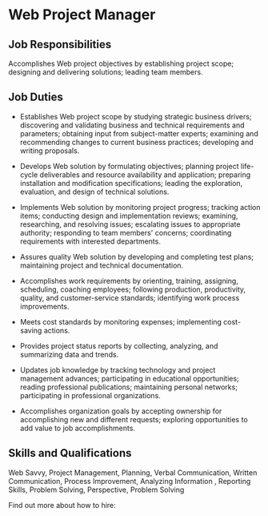 # Web Project Manager

## Job Responsibilities

Accomplishes Web project objectives by establishing project scope; designing and delivering solutions; leading team members.

## Job Duties

* Establishes Web project scope by studying strategic business drivers; discovering and validating business and technical requirements and parameters; obtaining input from subject-matter experts; examining and recommending changes to current business practices; developing and writing proposals.

* Develops Web solution by formulating objectives; planning project life-cycle deliverables and resource availability and application; preparing installation and modification specifications; leading the exploration, evaluation, and design of technical solutions.

* Implements Web solution by monitoring project progress; tracking action items; conducting design and implementation reviews; examining, researching, and resolving issues; escalating issues to appropriate authority; responding to team members&apos; concerns; coordinating requirements with interested departments.

* Assures quality Web solution by developing and completing test plans; maintaining project and technical documentation.

* Accomplishes work requirements by orienting, training, assigning, scheduling, coaching employees; following production, productivity, quality, and customer-service standards; identifying work process improvements.

* Meets cost standards by monitoring expenses; implementing cost-saving actions.

* Provides project status reports by collecting, analyzing, and summarizing data and trends.

* Updates job knowledge by tracking technology and project management advances; participating in educational opportunities; reading professional publications; maintaining personal networks; participating in professional organizations.

* Accomplishes organization goals by accepting ownership for accomplishing new and different requests; exploring opportunities to add value to job accomplishments.

## Skills and Qualifications

Web Savvy, Project Management, Planning, Verbal Communication, Written Communication, Process Improvement, Analyzing Information , Reporting Skills, Problem Solving, Perspective, Problem Solving

Find out more about how to hire:
